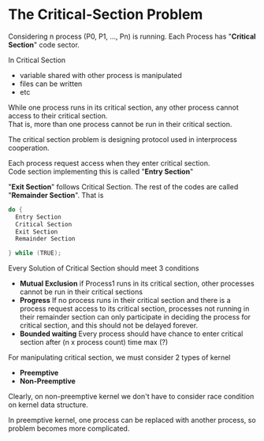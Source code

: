 # The Critical-Section Problem

Considering n process \(P0, P1, ..., Pn\) is running. Each Process has "**Critical Section**" code sector.

In Critical Section

* variable shared with other process is manipulated
* files can be written
* etc

While one process runs in its critical section, any other process cannot access to their critical section.  
That is, more than one process cannot be run in their critical section.

The critical section problem is designing protocol used in interprocess cooperation.

Each process request access when they enter critical section.  
Code section implementing this is called "**Entry Section**"

"**Exit Section**" follows Critical Section. The rest of the codes are called "**Remainder Section**". That is

```c
do {
  Entry Section 
  Critical Section
  Exit Section
  Remainder Section

} while (TRUE);
```

Every Solution of Critical Section should meet 3 conditions

* **Mutual Exclusion** if Process1 runs in its critical section, other processes cannot be run in their critical sections
* **Progress** If no process runs in their critical section and there is a process request access to its critical section, processes not running in their remainder section can only participate in deciding the process for critical section, and this should not be delayed forever.
* **Bounded waiting** Every process should have chance to enter critical section after \(n x process count\) time max \(?\)

For manipulating critical section, we must consider 2 types of kernel

* **Preemptive**
* **Non-Preemptive**

Clearly, on non-preemptive kernel we don't have to consider race condition on kernel data structure. 

In preemptive kernel, one process can be replaced with another process, so problem becomes more complicated.

